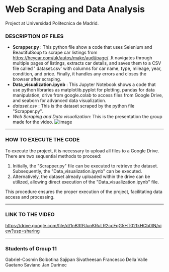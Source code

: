 # Web Scraping and Data Analysis

Project at Universidad Politecnica de Madrid.

### DESCRIPTION OF FILES
- **Scrapper.py** : This python file show a code that uses Selenium and BeautifulSoup to scrape car listings from https://heycar.com/uk/autos/make/audi/page/ .It navigates through multiple pages of listings, extracts car details, and saves them to a CSV file called ' dataset.csv' with columns for car name, type, mileage, year, condition, and price. Finally, it handles any errors and closes the browser after scraping.
- **Data_visualization.ipynb** : This Jupyter Notebook shows a code that use python libraries as matplotlib.pyplot for plotting, pandas for data manipulation, drive from google.colab to access files from Google Drive, and seaborn for advanced data visualization. 
- _dataset.csv_ : This is the dataset scraped by the python file "Scrapper.py". 
- _Web Scraping and Data visualization_: This is the presentation the group made for the video. 
![image](https://github.com/user-attachments/assets/bbc88b1d-8b90-405b-aea3-d0d57b9ca076)

---------------------------------------------------
### HOW TO EXECUTE THE CODE
To execute the project, it is necessary to upload all files to a Google Drive. There are two sequential methods to proceed:
1. Initially, the "Scrapper.py" file can be executed to retrieve the dataset. Subsequently, the "Data_visualization.ipynb" can be executed.
2. Alternatively, the dataset already uploaded within the drive can be utilized, allowing direct execution of the "Data_visualization.ipynb" file.

This procedure ensures the proper execution of the project, facilitating data access and processing.

---------------------------------------------------
### LINK TO THE VIDEO
https://drive.google.com/file/d/1nB3fPJunKRuLR2ccFqG5HT02fkHCb0IN/view?usp=sharing

---------------------------------------------------
### Students of Group 11
Gabriel-Cosmin Bolbotina
Sajipan Sivatheesan
Francesco Della Valle
Gaetano Saviano
Jan Durinec


